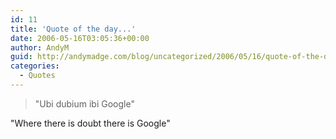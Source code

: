 ```yaml
---
id: 11
title: 'Quote of the day...'
date: 2006-05-16T03:05:36+00:00
author: AndyM
guid: http://andymadge.com/blog/uncategorized/2006/05/16/quote-of-the-day/
categories:
  - Quotes
---
```

> "Ubi dubium ibi Google"

"Where there is doubt there is Google"
